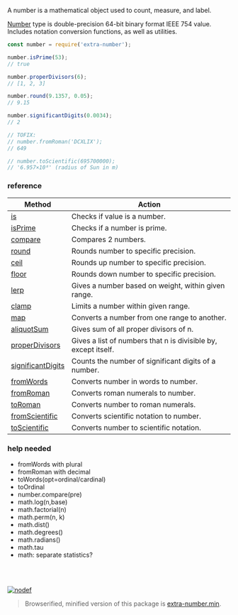 A number is a mathematical object used to count, measure, and label.

[Number] type is double-precision 64-bit binary format IEEE 754 value.
Includes notation conversion functions, as well as utilities.

```javascript
const number = require('extra-number');

number.isPrime(53);
// true

number.properDivisors(6);
// [1, 2, 3]

number.round(9.1357, 0.05);
// 9.15

number.significantDigits(0.0034);
// 2

// TOFIX:
// number.fromRoman('DCXLIX');
// 649

// number.toScientific(695700000);
// '6.957×10⁸' (radius of Sun in m)
```

### reference

| Method                 | Action
|------------------------|-------
| [is]                   | Checks if value is a number.
| [isPrime]              | Checks if a number is prime.
| [compare]              | Compares 2 numbers.
| [round]                | Rounds number to specific precision.
| [ceil]                 | Rounds up number to specific precision.
| [floor]                | Rounds down number to specific precision.
| [lerp]                 | Gives a number based on weight, within given range.
| [clamp]                | Limits a number within given range.
| [map]                  | Converts a number from one range to another.
| [aliquotSum]           | Gives sum of all proper divisors of n.
| [properDivisors]       | Gives a list of numbers that n is divisible by, except itself.
| [significantDigits]    | Counts the number of significant digits of a number.
| [fromWords]            | Converts number in words to number.
| [fromRoman]            | Converts roman numerals to number.
| [toRoman]              | Converts number to roman numerals.
| [fromScientific]       | Converts scientific notation to number.
| [toScientific]         | Converts number to scientific notation.

### help needed

- fromWords with plural
- fromRoman with decimal
- toWords(opt=ordinal/cardinal)
- toOrdinal
- number.compare(pre)
- math.log(n,base)
- math.factorial(n)
- math.perm(n, k)
- math.dist()
- math.degrees()
- math.radians()
- math.tau
- math: separate statistics?

<br>
<br>

[![nodef](https://merferry.glitch.me/card/extra-number.svg)](https://nodef.github.io)

> Browserified, minified version of this package is [extra-number.min].

[is]: https://github.com/nodef/extra-number/wiki/is
[isPrime]: https://github.com/nodef/extra-number/wiki/isPrime
[compare]: https://github.com/nodef/extra-number/wiki/compare
[round]: https://github.com/nodef/extra-number/wiki/round
[ceil]: https://github.com/nodef/extra-number/wiki/ceil
[floor]: https://github.com/nodef/extra-number/wiki/floor
[lerp]: https://github.com/nodef/extra-number/wiki/lerp
[clamp]: https://github.com/nodef/extra-number/wiki/clamp
[map]: https://github.com/nodef/extra-number/wiki/map
[aliquotSum]: https://github.com/nodef/extra-number/wiki/aliquotSum
[properDivisors]: https://github.com/nodef/extra-number/wiki/properDivisors
[significantDigits]: https://github.com/nodef/extra-number/wiki/significantDigits
[fromWords]: https://github.com/nodef/extra-number/wiki/fromWords
[fromRoman]: https://github.com/nodef/extra-number/wiki/fromRoman
[toRoman]: https://github.com/nodef/extra-number/wiki/toRoman
[fromScientific]: https://github.com/nodef/extra-number/wiki/fromScientific
[toScientific]: https://github.com/nodef/extra-number/wiki/toScientific
[Number]: https://developer.mozilla.org/en-US/docs/Web/JavaScript/Reference/Global_Objects/Number
[extra-number.min]: https://www.npmjs.com/package/extra-number.min
